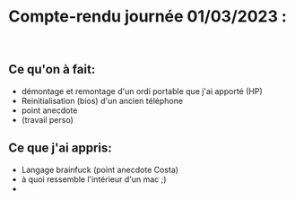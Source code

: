 # __Compte-rendu journée 01/03/2023 :__
<br>

## Ce qu'on à fait:

- démontage et remontage d'un ordi portable que j'ai apporté (HP)
- Reinitialisation (bios) d'un ancien téléphone
- point anecdote
- (travail perso)

## Ce que j'ai appris:

- Langage brainfuck (point anecdote Costa)
-  à quoi ressemble l'intérieur d'un mac ;)
- 


